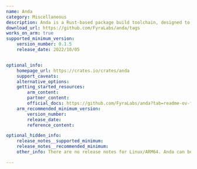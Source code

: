 ```yaml
---
name: Anda
category: Miscellaneous
description: Anda is a Rust-based package build toolchain, designed to simplify building various types of packages.
download_url: https://github.com/FyraLabs/anda/tags
works_on_arm: true
supported_minimum_version:
    version_number: 0.1.5
    release_date: 2022/10/05


optional_info:
    homepage_url: https://crates.io/crates/anda
    support_caveats:
    alternative_options:
    getting_started_resources:
        arm_content:
        partner_content:
        official_docs: https://github.com/FyraLabs/anda?tab=readme-ov-file#installation
    arm_recommended_minimum_version:
        version_number:
        release_date:
        reference_content:

optional_hidden_info:
    release_notes__supported_minimum:
    release_notes__recommended_minimum:
    other_info: There are no release notes for Linux/ARM64. Anda can be built and installed from source using cargo, from first version on github i.e. 0.1.5.

---
```

